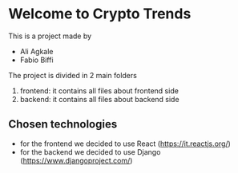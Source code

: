 # Welcome to Crypto Trends
This is a project made by

- Ali Agkale
- Fabio Biffi

The project is divided in 2 main folders

1) frontend: it contains all files about frontend side
2) backend: it contains all files about backend side

## Chosen technologies

- for the frontend we decided to use React (https://it.reactjs.org/)
- for the backend we decided to use Django (https://www.djangoproject.com/)
